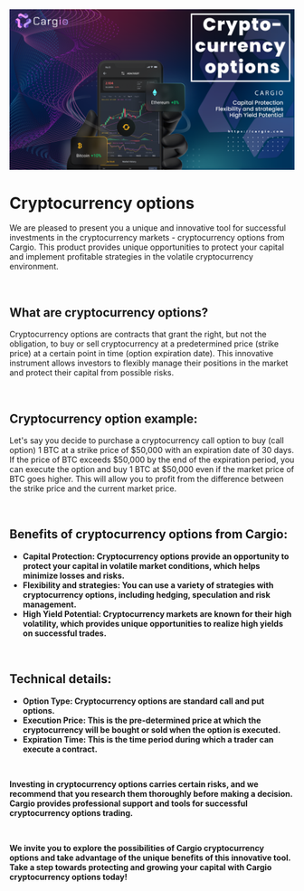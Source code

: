<img src="https://github.com/cargiocom/announcement8/blob/a9c30dc99b8415afba3475f64b5f061b97ae9bf8/img/banner.png" alt="banner"/>
<br>
<h1>Cryptocurrency options</h1>
<p>We are pleased to present you a unique and innovative tool for successful investments in the cryptocurrency markets - cryptocurrency options from Cargio. This product provides unique opportunities to protect your capital and implement profitable strategies in the volatile cryptocurrency environment.</p>
<br>
<h2>What are cryptocurrency options?</h2>
<p>Cryptocurrency options are contracts that grant the right, but not the obligation, to buy or sell cryptocurrency at a predetermined price (strike price) at a certain point in time (option expiration date). This innovative instrument allows investors to flexibly manage their positions in the market and protect their capital from possible risks.</p>
<br>
<h2>Cryptocurrency option example:</h2>
<p>Let's say you decide to purchase a cryptocurrency call option to buy (call option) 1 BTC at a strike price of $50,000 with an expiration date of 30 days. If the price of BTC exceeds $50,000 by the end of the expiration period, you can execute the option and buy 1 BTC at $50,000 even if the market price of BTC goes higher. This will allow you to profit from the difference between the strike price and the current market price.</p>
<br>
<h2>Benefits of cryptocurrency options from Cargio:</h2>
<ul>
  <li><b>Capital Protection:<b> Cryptocurrency options provide an opportunity to protect your capital in volatile market conditions, which helps minimize losses and risks.</li>
  <li><b>Flexibility and strategies:<b> You can use a variety of strategies with cryptocurrency options, including hedging, speculation and risk management.</li>
  <li><b>High Yield Potential:<b> Cryptocurrency markets are known for their high volatility, which provides unique opportunities to realize high yields on successful trades.</li>
</ul>
<br>
<h2>Technical details:</h2>
<ul>
  <li><b>Option Type:<b> Cryptocurrency options are standard call and put options.</li>
  <li><b>Execution Price:<b> This is the pre-determined price at which the cryptocurrency will be bought or sold when the option is executed.</li>
  <li><b>Expiration Time:<b> This is the time period during which a trader can execute a contract.</li>
</ul>
<br>
<p>Investing in cryptocurrency options carries certain risks, and we recommend that you research them thoroughly before making a decision. Cargio provides professional support and tools for successful cryptocurrency options trading.</p>
<br>
<p>We invite you to explore the possibilities of Cargio cryptocurrency options and take advantage of the unique benefits of this innovative tool. Take a step towards protecting and growing your capital with Cargio cryptocurrency options today!</p>
